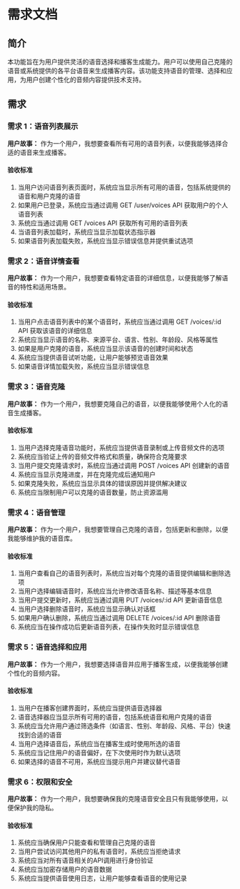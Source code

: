 # 需求文档

## 简介

本功能旨在为用户提供灵活的语音选择和播客生成能力。用户可以使用自己克隆的语音或系统提供的各平台语音来生成播客内容。该功能支持语音的管理、选择和应用，为用户创建个性化的音频内容提供技术支持。

## 需求

### 需求 1：语音列表展示

**用户故事：** 作为一个用户，我想要查看所有可用的语音列表，以便我能够选择合适的语音来生成播客。

#### 验收标准

1. 当用户访问语音列表页面时，系统应当显示所有可用的语音，包括系统提供的语音和用户克隆的语音
2. 如果用户已登录，系统应当通过调用 GET /user/voices API 获取用户的个人语音列表
3. 系统应当通过调用 GET /voices API 获取所有可用的语音列表
4. 当语音列表加载时，系统应当显示加载状态指示器
5. 如果语音列表加载失败，系统应当显示错误信息并提供重试选项

### 需求 2：语音详情查看

**用户故事：** 作为一个用户，我想要查看特定语音的详细信息，以便我能够了解语音的特性和适用场景。

#### 验收标准

1. 当用户点击语音列表中的某个语音时，系统应当通过调用 GET /voices/:id API 获取该语音的详细信息
2. 系统应当显示语音的名称、来源平台、语言、性别、年龄段、风格等属性
3. 如果是用户克隆的语音，系统应当显示该语音的创建时间和状态
4. 系统应当提供语音试听功能，让用户能够预览语音效果
5. 如果语音详情加载失败，系统应当显示错误信息

### 需求 3：语音克隆

**用户故事：** 作为一个用户，我想要克隆自己的语音，以便我能够使用个人化的语音生成播客。

#### 验收标准

1. 当用户选择克隆语音功能时，系统应当提供语音录制或上传音频文件的选项
2. 系统应当验证上传的音频文件格式和质量，确保符合克隆要求
3. 当用户提交克隆请求时，系统应当通过调用 POST /voices API 创建新的语音
4. 系统应当显示克隆进度，并在克隆完成后通知用户
5. 如果克隆失败，系统应当显示具体的错误原因并提供解决建议
6. 系统应当限制用户可以克隆的语音数量，防止资源滥用

### 需求 4：语音管理

**用户故事：** 作为一个用户，我想要管理自己克隆的语音，包括更新和删除，以便我能够维护我的语音库。

#### 验收标准

1. 当用户查看自己的语音列表时，系统应当对每个克隆的语音提供编辑和删除选项
2. 当用户选择编辑语音时，系统应当允许修改语音名称、描述等基本信息
3. 当用户提交更新时，系统应当通过调用 PUT /voices/:id API 更新语音信息
4. 当用户选择删除语音时，系统应当显示确认对话框
5. 如果用户确认删除，系统应当通过调用 DELETE /voices/:id API 删除语音
6. 系统应当在操作成功后更新语音列表，在操作失败时显示错误信息

### 需求 5：语音选择和应用

**用户故事：** 作为一个用户，我想要选择语音并应用于播客生成，以便我能够创建个性化的音频内容。

#### 验收标准

1. 当用户在播客创建界面时，系统应当提供语音选择器
2. 语音选择器应当显示所有可用的语音，包括系统语音和用户克隆的语音
3. 系统应当允许用户通过筛选条件（如语言、性别、年龄段、风格、平台）快速找到合适的语音
4. 当用户选择语音后，系统应当在播客生成时使用所选的语音
5. 系统应当记住用户的语音偏好，在下次使用时作为默认选项
6. 如果选择的语音不可用，系统应当提示用户并建议替代语音

### 需求 6：权限和安全

**用户故事：** 作为一个用户，我想要确保我的克隆语音安全且只有我能够使用，以便保护我的隐私。

#### 验收标准

1. 系统应当确保用户只能查看和管理自己克隆的语音
2. 当用户尝试访问其他用户的私有语音时，系统应当拒绝请求
3. 系统应当对所有语音相关的API调用进行身份验证
4. 系统应当加密存储用户的语音数据
5. 系统应当提供语音使用日志，让用户能够查看语音的使用记录
